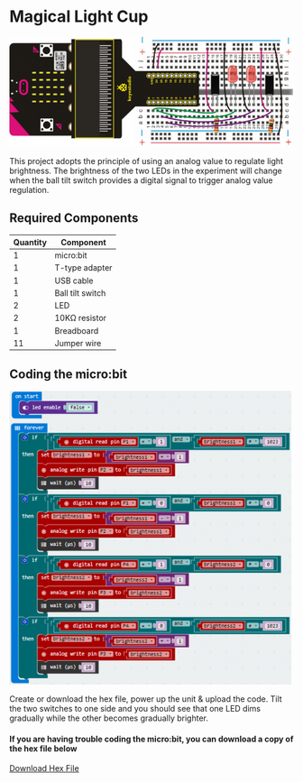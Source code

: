 # Magical Light Cup

![alt text](magical-light-cup.png "Magical Light Cup")

This project adopts the principle of using an analog value to regulate light brightness. The brightness of the two LEDs in the experiment will change when the ball tilt switch provides a digital signal to trigger analog value regulation.

## Required Components
Quantity | Component
--- | ---
1 | micro:bit
1 | T-type adapter
1 | USB cable
1 | Ball tilt switch
2 | LED
2 | 10KΩ resistor
1 | Breadboard
11 | Jumper wire

## Coding the micro:bit
![alt text](magical-light-cup-code.png "Magical Light Cup - Code Block")

Create or download the hex file, power up the unit & upload the code. Tilt the two switches to one side and you should see that one LED dims gradually while the other becomes gradually brighter.

#### If you are having trouble coding the micro:bit, you can download a copy of the hex file below
[Download Hex File](https://github.com/Jaycar-Electronics/micro-bit-Starter-Kit/blob/master/Project%2015%20-%20Magical%20Light%20Cup/Magical-Light-Cup.zip?raw=true)
